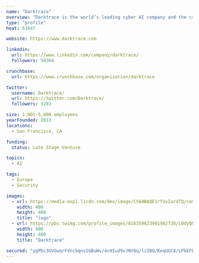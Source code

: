 ```yaml
---
name: "Darktrace"
overview: "Darktrace is the world’s leading cyber AI company and the creator of Autonomous Response technology."
type: "profile"
heat: 51647

website: https://www.darktrace.com

linkedin:
  url: https://www.linkedin.com/company/darktrace/
  followers: 50364

crunchbase:
  url: https://www.crunchbase.com/organization/darktrace

twitter:
  username: Darktrace/
  url: https://twitter.com/Darktrace/
  followers: 1283

size: 1,001-5,000 employees
yearFounded: 2013
locations:
  - San Francisco, CA

funding:
  status: Late Stage Venture

topics:
  - AI

tags:
  - Europe
  - Security

images:
  - url: https://media-exp1.licdn.com/dms/image/C560BAQE1rfUvIardTQ/company-logo_200_200/0?e=1587600000&v=beta&t=bgXDOxYQTAS_oDFAlcv_MCn6ukGLm-X7BPPbScILKwo
    width: 400
    height: 400
    title: "logo"
  - url: https://pbs.twimg.com/profile_images/816359823901982720/L0dyQMfw_400x400.jpg
    width: 400
    height: 400
    title: "Darktrace"

secured: "ygPDc3UVGwqrFVncbqnsSGBuWv/4cHIud9vJNY6q/lzIBQ/KeqUGC8/LPkEFExxtz80hRamNlBLdEfOrgIDiynT6DtCDFb2cGfoq98yCgN8gb2ebNmIj8gGIvZ3SlhlK3S68gH3WUA8WQbbDpjaYK1/KasvRBVDvu5n1Y+PF1WNCjb9vwwv6jByXTB4qzZp2NVCwwBC27yScKKsUkbUh6kj9MFjHyh73D+20UD8YCYRihl7U/nrjP2YhobXYFnOe1MC7PUxCsoY59LKhKA41t9hou6CKeMvXF9coiT/2NtXaS1GgDKN5HFTv0Hfx+y1K;zEQNarWcgxXWHmHLRTkPgw=="
---
```


